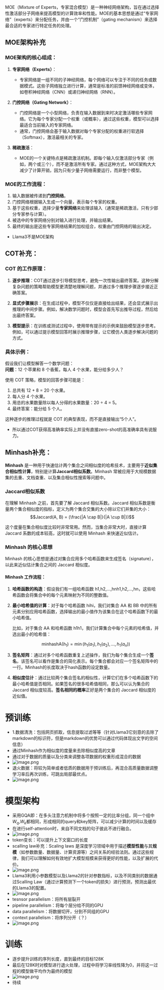 MOE（Mixture of Experts，专家混合模型）是一种神经网络架构，旨在通过选择性激活部分子网络来提高模型的计算效率和性能。MOE的基本思想是通过“专家网络”（experts）来分配任务，并由一个“门控机制”（gating mechanism）来选择最合适的专家进行特定任务的处理。
## MOE架构补充
### MOE架构的核心组成：

1. **专家网络（Experts）**：
    
    - 专家网络是一组不同的子神经网络，每个网络可以专注于不同的任务或数据模式。这些子网络独立进行计算，通常是标准的前馈神经网络或变体，如卷积神经网络（CNN）或递归神经网络（RNN）。
2. **门控网络（Gating Network）**：
    
    - 门控网络是一个小型网络，负责在输入数据到来时决定激活哪些专家网络。它为每个专家分配一个权重（或概率），通过这些权重，模型可以选择最适合当前输入的专家网络。
    - 通常，门控网络会基于输入数据对每个专家分配的权重进行软选择（Softmax），激活最相关的专家。
3. **稀疏激活**：
    
    - MOE的一个关键特点是稀疏激活机制。即每个输入仅激活部分专家（例如，两个或三个），而不是激活所有专家。通过这种方式，MOE架构大大减少了计算开销，因为只有少量子网络需要运行，而非整个模型。

### MOE的工作流程：

1. 输入数据被传递到**门控网络**。
2. 门控网络根据输入生成一个向量，表示每个专家的权重。
3. 基于这些权重，选择少量**专家网络**来处理该输入（通常是稀疏激活，只有少部分专家参与计算）。
4. 被选中的专家网络分别对输入进行处理，并输出结果。
5. 最终的输出是这些专家网络结果的加权组合，权重由门控网络的输出决定。
- Llama3不是MOE架构
## COT补充：
### COT 的工作原理：

1. **逐步推理**：COT通过逐步引导模型思考，避免一次性输出最终答案。这种分解复杂问题的策略帮助模型更清楚地理解问题，并通过多个推理步骤逐步接近正确答案。
    
2. **显式步骤展示**：在生成过程中，模型不仅仅是直接给出结果，还会显式展示出推理的中间步骤。例如，解决数学问题时，模型会首先写出推导过程，然后给出最终答案。
    
3. **模型提示**：在训练或测试过程中，使用带有提示的示例来鼓励模型逐步思考。例如，可以通过提示模型回答时展示推理步骤，让它模仿人类逐步解决问题的方式。
### 具体示例：

假设我们让模型解答一个数学问题：  
**问题**：12 个苹果和 8 个香蕉，每人 4 个水果，能分给多少人？

使用 COT 策略，模型的回答步骤可能是：

1. 总共有 12 + 8 = 20 个水果。
2. 每人分 4 个水果。
3. 用总的水果数量除以每人分得的水果数量：20 ÷ 4 = 5。
4. 最终答案：能分给 5 个人。

这种逐步的推理过程就是 COT 的典型表现，而不是直接输出“5个人”。

- 所以通过COT获得高准确率实际上并没有直接zero-shot的高准确率具有说服力。

## Minhash补充：
**Minhash** 是一种用于快速估计两个集合之间相似度的哈希技术，主要用于**近似集合相似性计算**，特别是计算**Jaccard相似系数**。Minhash 常被应用于大规模数据集的去重、文档查重、以及集合相似性搜索等问题中。

### Jaccard相似系数

在理解 Minhash 之前，首先要了解 Jaccard 相似系数。Jaccard 相似系数是衡量两个集合相似度的指标，定义为两个集合交集的大小除以它们并集的大小：
$$Jaccard(A, B) = (\frac{|A \cap B|}{|A \cup B|})$$


这个度量在集合相似度比较时非常常用。然而，当集合非常大时，直接计算 Jaccard 系数的成本较高，这时就可以使用 Minhash 来快速近似估计。

### Minhash 的核心思想

Minhash 的核心思想是通过对集合应用多个哈希函数来生成签名（signature），以此来近似估计集合之间的 Jaccard 相似度。

#### Minhash 工作流程：

1. **哈希函数的构造**：假设我们有一组哈希函数 h1,h2,...,hnh1​,h2​,...,hn​，这些哈希函数会将集合中的每个元素映射为不同的整数值。
    
2. **最小哈希值的计算**：对于每个哈希函数 hihi​，我们对集合 AA 和 BB 中的所有元素分别应用哈希函数，选择输出的最小值作为该集合在这个哈希函数下的最小哈希值。
    
    比如，对于集合 AA 和哈希函数 h1h1​，我们计算集合中每个元素的哈希值，并选出最小的哈希值：
    
    $$\text{minhashA}(h_1) = \min(h_1(a_1), h_1(a_2), \dots, h_1(a_n))$$
3. **签名矩阵**：通过对多个哈希函数重复上述操作，我们为每个集合生成一个**签名**，该签名可以看作是集合的简化表示。每个集合都会对应一个签名矩阵中的一行。Minhash的长度取决于hash函数的设定数量。
    
4. **相似度估计**：通过比较两个集合签名的相似性，计算它们在多个哈希函数下的最小哈希值是否相同。如果签名的很多哈希值相同，那么可以认为集合的 Jaccard 相似度较高。**签名相同的概率**正好是两个集合的 Jaccard 相似度的近似值。
# 预训练
- 1.数据清洗：包括网页抓取，信息提取过滤等等（针对Llama3它刻意的去除了markdown的标识符，但是markdown的优势可以通过代码体现出文字的空间信息）
- 通过Minhash作为相似度的度量来去除相似度高的文章
- 通过对于数据的质量以及分类来调整各项数据的权重形成混合的数据
- ![image.png](https://raw.githubusercontent.com/ShiBowen101/PicGo_imgs/main/obsidian/20240908010713.png)
- 退火数据：将较为简单或者低质的数据用于预训练后，再混合高质量数据调整学习率后再次训练，可跳出局部最优点。
- ![image.png](https://raw.githubusercontent.com/ShiBowen101/PicGo_imgs/main/obsidian/20240908011458.png)
# 模型架构
- 采用GQA即：在多头注意力机制中将多个按照一定的比率分组，同一个组中$W_q$,$W_k$都相同，形成相同的query和key矩阵，可以减少计算的时间以及缓存
- 在进行self-attention时，来自不同文档的句子彼此不进行融合。
- ![image.png](https://raw.githubusercontent.com/ShiBowen101/PicGo_imgs/main/obsidian/20240908140212.png)
- token变长：可以提升上下文窗口的长度
- scalling law补充：Scaling laws 是深度学习领域中用于描述**模型性能**与其**规模**（如参数数量、数据量、计算资源等）之间关系的经验法则。通过这些规律，我们可以理解如何有效地扩大模型规模来获得更好的性能，以及扩展的代价。
- ![image.png](https://raw.githubusercontent.com/ShiBowen101/PicGo_imgs/main/obsidian/20240908143247.png)
- Llama3利用小参数模型以及Llama2的针对参数指标，以及不同类别的数据通过Scalling Law（通过计算预测下一个token的损失）进行预测，预测出最优的Llama3的配置。
- ![image.png](https://raw.githubusercontent.com/ShiBowen101/PicGo_imgs/main/obsidian/20240908143629.png)
- tesnsor parallelism：将所有层裂开
- pipeline parallelism：将每个层分给不同的GPU
- data parallelism：将数据切开，分到不同组的GPU
- context parallelism：将序列分开（？）
- ![image.png](https://raw.githubusercontent.com/ShiBowen101/PicGo_imgs/main/obsidian/20240908173239.png)
# 训练
- 逐步提升训练的序列长度，直到最终的目标128K
- 最后在128K时对模型进行退火处理，过程中将学习率线性降为0，并将这一过程的模型做平均作为最终的模型
- ![image.png](https://raw.githubusercontent.com/ShiBowen101/PicGo_imgs/main/obsidian/20240909224122.png)
- 待续
